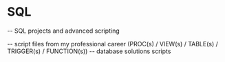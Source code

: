 # SQL


-- SQL projects and advanced scripting

-- script files from my professional career (PROC(s) / VIEW(s) / TABLE(s) / TRIGGER(s) / FUNCTION(s))
-- database solutions scripts